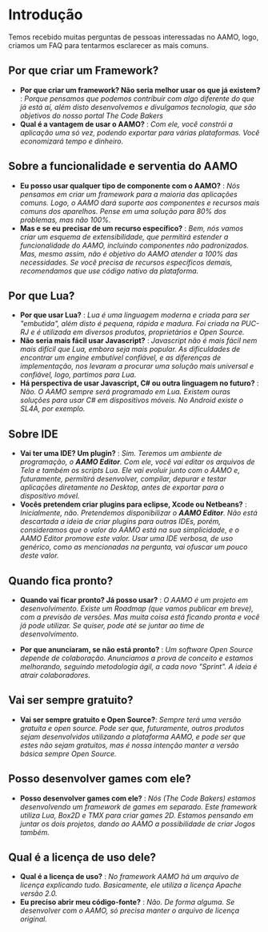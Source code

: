 # Introdução #

Temos recebido muitas perguntas de pessoas interessadas no AAMO, logo, criamos um FAQ para tentarmos esclarecer as mais comuns.

## Por que criar um Framework? ##

  * **Por que criar um framework? Não seria melhor usar os que já existem?** : _Porque pensamos que podemos contribuir com algo diferente do que já está aí, além disto desenvolvemos e divulgamos tecnologia, que são objetivos do nosso portal The Code Bakers_
  * **Qual é a vantagem de usar o AAMO?** : _Com ele, você constrói a aplicação uma só vez, podendo exportar para várias plataformas. Você economizará tempo e dinheiro._

## Sobre a funcionalidade e serventia do AAMO ##

  * **Eu posso usar qualquer tipo de componente com o AAMO?** : _Nós pensamos em criar um framework para a maioria das aplicações comuns. Logo, o AAMO dará suporte aos componentes e recursos mais comuns dos aparelhos. Pense em uma solução para 80% dos problemas, mas não 100%._
  * **Mas e se eu precisar de um recurso específico?** : _Bem, nós vamos criar um esquema de extensibilidade, que permitirá estender a funcionalidade do AAMO, incluindo componentes não padronizados. Mas, mesmo assim, não é objetivo do AAMO atender a 100% das necessidades. Se você precisa de recursos específicos demais, recomendamos que use código nativo da plataforma._

## Por que Lua? ##

  * **Por que usar Lua?** : _Lua é uma linguagem moderna e criada para ser "embutida", além disto é pequena, rápida e madura. Foi criada na PUC-RJ e é utilizada em diversos produtos, proprietários e Open Source._
  * **Não seria mais fácil usar Javascript?** : _Javascript não é mais fácil nem mais difícil que Lua, embora seja mais popular. As dificuldades de encontrar um engine embutível confiável, e as diferenças de implementação, nos levaram a procurar uma solução mais universal e confiável, logo, partimos para Lua._
  * **Há perspectiva de usar Javascript, C# ou outra linguagem no futuro?** : _Não. O AAMO sempre será programado em Lua. Existem ouras soluções para usar C# em dispositivos móveis. No Android existe o SL4A, por exemplo._

## Sobre IDE ##

  * **Vai ter uma IDE? Um plugin?** : _Sim. Teremos um ambiente de programação, o **AAMO Editor**. Com ele, você vai editar os arquivos de Tela e também os scripts Lua. Ele vai evoluir junto com o AAMO e, futuramente, permitirá desenvolver, compilar, depurar e testar aplicações diretamente no Desktop, antes de exportar para o dispositivo móvel._
  * **Vocês pretendem criar plugins para eclipse, Xcode ou Netbeans?** : _Inicialmente, não. Pretendemos disponibilizar o **AAMO Editor**. Não está descartada a ideia de criar plugins para outras IDEs, porém, consideramos que o valor do AAMO está na sua simplicidade, e o AAMO Editor promove este valor. Usar uma IDE verbosa, de uso genérico, como as mencionadas na pergunta, vai ofuscar um pouco deste valor._

## Quando fica pronto? ##

  * **Quando vai ficar pronto? Já posso usar?** : _O AAMO é um projeto em desenvolvimento. Existe um Roadmap (que vamos publicar em breve), com a previsão de versões. Mas muita coisa está ficando pronta e você já pode utilizar. Se quiser, pode até se juntar ao time de desenvolvimento._

  * **Por que anunciaram, se não está pronto?** : _Um software Open Source depende de colaboração. Anunciamos a prova de conceito e estamos melhorando, seguindo metodologia ágil, a cada novo "Sprint". A ideia é atrair colaboradores._

## Vai ser sempre gratuito? ##

  * **Vai ser sempre gratuito e Open Source?**: _Sempre terá uma versão gratuita e open source. Pode ser que, futuramente, outros produtos sejam desenvolvidos utilizando a plataforma AAMO, e pode ser que estes não sejam gratuitos, mas é nossa intenção manter a versão básica sempre Open Source._

## Posso desenvolver games com ele? ##

  * **Posso desenvolver games com ele?** : _Nós (The Code Bakers) estamos desenvolvendo um framework de games em separado. Este framework utiliza Lua, Box2D e TMX para criar games 2D. Estamos pensando em juntar os dois projetos, dando ao AAMO a possibilidade de criar Jogos também._

## Qual é a licença de uso dele? ##

  * **Qual é a licença de uso?** : _No framework AAMO há um arquivo de licença explicando tudo. Basicamente, ele utiliza a licença Apache versão 2.0._
  * **Eu preciso abrir meu código-fonte?** : _Não. De forma alguma. Se desenvolver com o AAMO, só precisa manter o arquivo de licença original._

